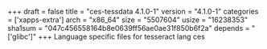 +++
draft = false
title = "ces-tessdata 4.1.0-1"
version = "4.1.0-1"
categories = ['xapps-extra']
arch = "x86_64"
size = "5507604"
usize = "16238353"
sha1sum = "047c456558164b8e0639ff56ae0ae31f850b6f2a"
depends = "['glibc']"
+++
Language specific files for tesseract lang ces
